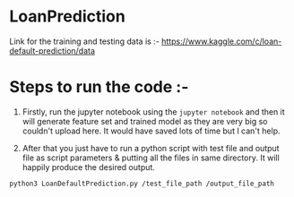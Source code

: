 # LoanPrediction

Link for the training and testing data is :- 
https://www.kaggle.com/c/loan-default-prediction/data

# Steps to run the code :- 

1. Firstly, run the jupyter notebook using the `jupyter notebook` and then it will generate feature set and trained model as they are very big so couldn't  upload here. It would have saved lots of time but I can't help.

2. After that you just have to run a python script with test file and output file as script parameters & putting all the files in same directory. It will happily produce the desired output.

`python3 LoanDefaultPrediction.py /test_file_path /output_file_path`
